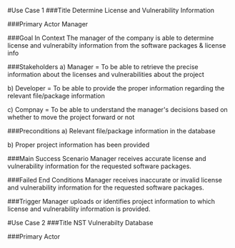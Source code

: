 #Use Case 1 
###Title
Determine License and Vulnerability Information 

###Primary Actor 
Manager

###Goal In Context
The manager of the company is able to determine license and vulnerabilty information from the software packages & license info

###Stakeholders
 a) Manager = To be able to retrieve the precise information about the licenses and vulnerabilities about the project
 
 b) Developer = To be able to provide the proper information regarding the relevant file/package information
 
 c) Compnay = To be able to understand the manager's decisions based on whether to move the project forward or not 
 
###Preconditions 
 a) Relevant file/package information in the database
 
 b) Proper project information has been provided 
 
###Main Success Scenario 
Manager receives accurate license and vulnerability information for the requested software packages.

###Failed End Conditions
Manager receives inaccurate or invalid license and vulnerability information for the requested software packages.

###Trigger
Manager uploads or identifies project information to which license and vulnerability information is provided.

#Use Case 2 
###Title 
NST Vulnerabilty Database 

###Primary Actor 
